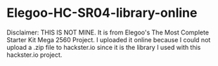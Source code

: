 # Elegoo-HC-SR04-library-online

Disclaimer:
THIS IS NOT MINE. It is from Elegoo's The Most Complete Starter Kit Mega 2560 Project. I uploaded it online because I could not upload a .zip file to hackster.io since it is the library I used with this hackster.io project.
